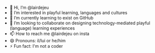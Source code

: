 - 👋 Hi, I’m @lairdejeu
- 👀 I’m interested in playful learning, languages and cultures
- 🌱 I’m currently learning to exist on GitHub
- 💞️ I’m looking to collaborate on designing technology-mediated playful (language) learning experiences
- 📫 How to reach me @lairdejeu on insta
- 😄 Pronouns: il/lui or he/him
- ⚡ Fun fact: I'm not a coder



